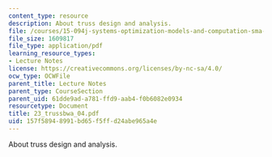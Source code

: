 ```yaml
---
content_type: resource
description: About truss design and analysis.
file: /courses/15-094j-systems-optimization-models-and-computation-sma-5223-spring-2004/157f58948991bd65f5ffd24abe965a4e_23_trussbwa_04.pdf
file_size: 1609817
file_type: application/pdf
learning_resource_types:
- Lecture Notes
license: https://creativecommons.org/licenses/by-nc-sa/4.0/
ocw_type: OCWFile
parent_title: Lecture Notes
parent_type: CourseSection
parent_uid: 61dde9ad-a781-ffd9-aab4-f0b6082e0934
resourcetype: Document
title: 23_trussbwa_04.pdf
uid: 157f5894-8991-bd65-f5ff-d24abe965a4e
---
```

About truss design and analysis.